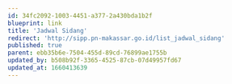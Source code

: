 ```yaml
---
id: 34fc2092-1003-4451-a377-2a430bda1b2f
blueprint: link
title: 'Jadwal Sidang'
redirect: 'http://sipp.pn-makassar.go.id/list_jadwal_sidang'
published: true
parent: ebb35b6e-7504-455d-89cd-76899ae1755b
updated_by: b508b92f-3365-4525-87cb-07d49957fd67
updated_at: 1660413639
---
```

